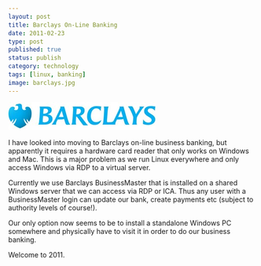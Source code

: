 ```yaml
--- 
layout: post 
title: Barclays On-Line Banking
date: 2011-02-23
type: post 
published: true 
status: publish
category: technology
tags: [linux, banking]
image: barclays.jpg
---
```


<img src="/assets/barclays.jpg" class="image-right" alt="Barclays logo">

I have looked into moving to Barclays on-line business banking, but
apparently it requires a hardware card reader that only works on Windows
and Mac. This is a major problem as we run Linux everywhere and only
access Windows via RDP to a virtual server.

<!--more-->

Currently we use Barclays BusinessMaster that is installed on a shared
Windows server that we can access via RDP or ICA. Thus any user with a
BusinessMaster login can update our bank, create payments etc (subject
to authority levels of course!).

Our only option now seems to be to install a standalone Windows PC
somewhere and physically have to visit it in order to do our business
banking.

Welcome to 2011.

